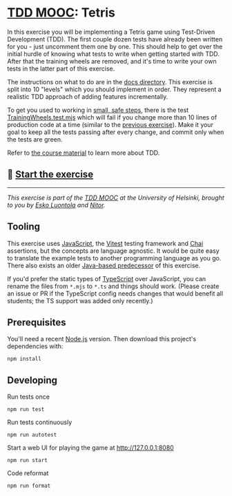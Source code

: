 # [TDD MOOC](https://tdd.mooc.fi): Tetris

In this exercise you will be implementing a Tetris game using Test-Driven Development (TDD). The first couple dozen
tests have already been written for you - just uncomment them one by one. This should help to get over the initial
hurdle of knowing what tests to write when getting started with TDD. After that the training wheels are removed, and
it's time to write your own tests in the latter part of this exercise.

The instructions on what to do are in the [docs directory](docs/). This exercise is split into 10 "levels" which you
should implement in order. They represent a realistic TDD approach of adding features incrementally.

To get you used to working in [small, safe steps](https://tdd.mooc.fi/2-design#small-safe-steps), there is the
test [TrainingWheels.test.mjs](test/TrainingWheels.test.mjs) which will fail if you change more than 10 lines of
production code at a time (similar to the [previous exercise](https://github.com/luontola/tdd-mooc-small-steps)). Make
it your goal to keep all the tests passing after every change, and commit only when the tests are green.

Refer to [the course material](https://tdd.mooc.fi) to learn more about TDD.

## 🚀 [Start the exercise](docs/level-0.md)

---

_This exercise is part of the [TDD MOOC](https://tdd.mooc.fi) at the University of Helsinki, brought to you
by [Esko Luontola](https://twitter.com/EskoLuontola) and [Nitor](https://nitor.com/)._

## Tooling

This exercise uses [JavaScript](https://developer.mozilla.org/en-US/docs/Web/JavaScript),
the [Vitest](https://vitest.dev/) testing framework and [Chai](https://www.chaijs.com/) assertions, but the concepts are
language agnostic. It would be quite easy to translate the example tests to another programming language as you go.
There also exists an older [Java-based predecessor](https://github.com/luontola/tdd-tetris-tutorial) of this exercise.

If you'd prefer the static types of [TypeScript](https://www.typescriptlang.org/) over JavaScript, you can rename the
files from `*.mjs` to `*.ts` and things should work. (Please create an issue or PR if the TypeScript config needs
changes that would benefit all students; the TS support was added only recently.)

## Prerequisites

You'll need a recent [Node.js](https://nodejs.org/) version. Then download this project's dependencies with:

    npm install

## Developing

Run tests once

    npm run test

Run tests continuously

    npm run autotest

Start a web UI for playing the game at http://127.0.0.1:8080

    npm run start

Code reformat

    npm run format
